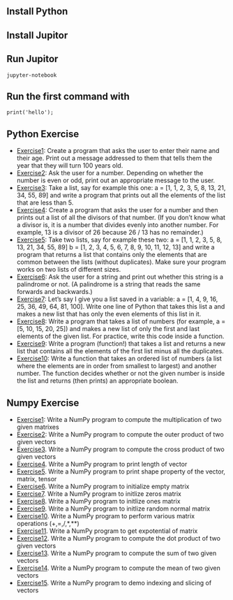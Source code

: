 ## Install Python

## Install Jupitor

## Run Jupitor
`jupyter-notebook`

## Run the first command with 
`print('hello');`

## Python Exercise
* [Exercise1](python-exercise/exercise1.py): Create a program that asks the user to enter their name and their age. Print out a message addressed to them that tells them the year that they will turn 100 years old.
* [Exercise2](python-exercise/exercise2.py): Ask the user for a number. Depending on whether the number is even or odd, print out an appropriate message to the user. 
* [Exercise3](python-exercise/exercise3.py): Take a list, say for example this one:
  a = [1, 1, 2, 3, 5, 8, 13, 21, 34, 55, 89]
and write a program that prints out all the elements of the list that are less than 5.
* [Exercise4](python-exercise/exercise4.py): Create a program that asks the user for a number and then prints out a list of all the divisors of that number. (If you don’t know what a divisor is, it is a number that divides evenly into another number. For example, 13 is a divisor of 26 because 26 / 13 has no remainder.)
* [Exercise5](python-exercise/exercise5.py): Take two lists, say for example these two:
  a = [1, 1, 2, 3, 5, 8, 13, 21, 34, 55, 89]
  b = [1, 2, 3, 4, 5, 6, 7, 8, 9, 10, 11, 12, 13]
and write a program that returns a list that contains only the elements that are common between the lists (without duplicates). Make sure your program works on two lists of different sizes.
* [Exercise6](python-exercise/exercise6.py): Ask the user for a string and print out whether this string is a palindrome or not. (A palindrome is a string that reads the same forwards and backwards.)
* [Exercise7](python-exercise/exercise7.py): Let’s say I give you a list saved in a variable: a = [1, 4, 9, 16, 25, 36, 49, 64, 81, 100]. Write one line of Python that takes this list a and makes a new list that has only the even elements of this list in it.
* [Exercise8](python-exercise/exercise8.py): Write a program that takes a list of numbers (for example, a = [5, 10, 15, 20, 25]) and makes a new list of only the first and last elements of the given list. For practice, write this code inside a function.
* [Exercise9](python-exercise/exercise9.py): Write a program (function!) that takes a list and returns a new list that contains all the elements of the first list minus all the duplicates.
* [Exercise10](python-exercise/exercise10.py): Write a function that takes an ordered list of numbers (a list where the elements are in order from smallest to largest) and another number. The function decides whether or not the given number is inside the list and returns (then prints) an appropriate boolean.

## Numpy Exercise
* [Exercise1](numpy-exercise/exercise1.py): Write a NumPy program to compute the multiplication of two given matrixes
* [Exercise2](numpy-exercise/exercise2.py): Write a NumPy program to compute the outer product of two given vectors
* [Exercise3](numpy-exercise/exercise3.py). Write a NumPy program to compute the cross product of two given vectors
* [Exercise4](numpy-exercise/exercise4.py). Write a NumPy program to print length of vector
* [Exercise5](numpy-exercise/exercise5.py). Write a NumPy program to print shape property of the vector, matrix, tensor
* [Exercise6](numpy-exercise/exercise6.py). Write a NumPy program to initialize empty matrix
* [Exercise7](numpy-exercise/exercise7.py). Write a NumPy program to initlize zeros matrix
* [Exercise8](numpy-exercise/exercise8.py). Write a NumPy program to initlize ones matrix
* [Exercise9](numpy-exercise/exercise9.py). Write a NumPy program to initlize random normal matrix
* [Exercise10](numpy-exercise/exercise10.py). Write a NumPy program to perform various matrix operations (+,=,/,*,**)
* [Exercise11](numpy-exercise/exercise11.py). Write a NumPy program to get expotential of matrix
* [Exercise12](numpy-exercise/exercise12.py). Write a NumPy program to compute the dot product of two given vectors
* [Exercise13](numpy-exercise/exercise13.py). Write a NumPy program to compute the sum of two given vectors
* [Exercise14](numpy-exercise/exercise14.py). Write a NumPy program to compute the mean of two given vectors
* [Exercise15](numpy-exercise/exercise15.py). Write a NumPy program to demo indexing and slicing of vectors